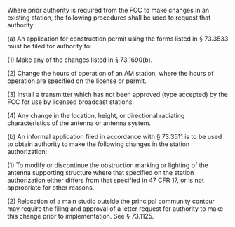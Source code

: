 Where prior authority is required from the FCC to make changes in an existing station, the following procedures shall be used to request that authority:

(a) An application for construction permit using the forms listed in § 73.3533 must be filed for authority to:

(1) Make any of the changes listed in § 73.1690(b).

(2) Change the hours of operation of an AM station, where the hours of operation are specified on the license or permit.

(3) Install a transmitter which has not been approved (type accepted) by the FCC for use by licensed broadcast stations.

(4) Any change in the location, height, or directional radiating characteristics of the antenna or antenna system.

(b) An informal application filed in accordance with § 73.3511 is to be used to obtain authority to make the following changes in the station authorization:

(1) To modify or discontinue the obstruction marking or lighting of the antenna supporting structure where that specified on the station authorization either differs from that specified in 47 CFR 17, or is not appropriate for other reasons.

(2) Relocation of a main studio outside the principal community contour may require the filing and approval of a letter request for authority to make this change prior to implementation. See § 73.1125.

